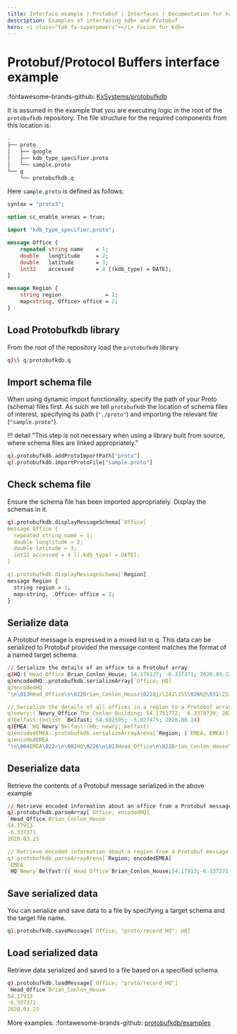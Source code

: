 ```yaml
---
title: Interface example | Protobuf | Interfaces | Documentation for kdb+ and q
description: Examples of interfacing kdb+ and Protobuf
hero: <i class="fab fa-superpowers"></i> Fusion for Kdb+
---
```

# Protobuf/Protocol Buffers interface example

:fontawesome-brands-github:
[KxSystems/protobufkdb](https://github.com/KxSystems/protobufkdb)

It is assumed in the example that you are executing logic in the root of the `protobufkdb` repository. The file structure for the required components from this location is:
 
```txt
.
├── proto
│   ├── google
│   ├── kdb_type_specifier.proto
│   └── sample.proto
└── q
    └── protobufkdb.q
```

Here `sample.proto` is defined as follows:

```proto
syntax = "proto3";

option cc_enable_arenas = true;

import "kdb_type_specifier.proto";

message Office {
    repeated string name    = 1;
    double   longtitude     = 2;
    double   latitude       = 3;
    int32    accessed       = 4 [(kdb_type) = DATE];
}

message Region {
    string region              = 1;
    map<string, Office> office = 2; 
}
```


## Load Protobufkdb library

From the root of the repository load the `protobufkdb` library

```q
q)\l q/protobufkdb.q
```


## Import schema file

When using dynamic import functionality, specify the path of your Proto (schema) files first. As such we tell `protobufkdb` the location of schema files of interest, specifying its path (`"./proto"`) and importing the relevant file (`"sample.proto"`).

!!! detail "This step is not necessary when using a library built from source, where schema files are linked appropriately."

```q
q).protobufkdb.addProtoImportPath["proto"]
q).protobufkdb.importProtoFile["sample.proto"]
```


## Check schema file

Ensure the schema file has been imported appropriately. 
Display the schemas in it.

```q
q).protobufkdb.displayMessageSchema[`Office]
message Office {
  repeated string name = 1;
  double longtitude = 2;
  double latitude = 3;
  int32 accessed = 4 [(.kdb_type) = DATE];
}

q).protobufkdb.displayMessageSchema[`Region]
message Region {
  string region = 1;
  map<string, .Office> office = 2;
}

```


## Serialize data

A Protobuf message is expressed in a mixed list in q. This data can be serialized to Protobuf provided the message content matches the format of a named target schema.

```q
// Serialize the details of an office to a Protobuf array
q)HQ:(`Head_Office`Brian_Conlon_House; 54.179127; -6.337371; 2020.03.23)
q)encodedHQ:.protobufkdb.serializeArray[`Office; HQ]
q)encodedHQ
"\n\013Head_Office\n\022Brian_Conlon_House\021Qj/\242\355\026K@\031\253y\216\..

// Serialize the details of all offices in a region to a Protobuf array using Arenas
q)newry:(`Newry_Office`The_Conlon_Building; 54.1751772; -6.3378739; 2020.08.14)
q)belfast:(enlist `Belfast; 54.592595; -5.927475; 2020.08.14)
q)EMEA:`HQ`Newry`Belfast!(HQ; newry; belfast)
q)encodedEMEA:.protobufkdb.serializeArrayArena[`Region; (`EMEA; EMEA)]
q)encodedEMEA
"\n\004EMEA\022<\n\002HQ\0226\n\013Head_Office\n\022Brian_Conlon_House\021Qj/..
```


## Deserialize data

Retrieve the contents of a Protobuf message serialized in the above example

```q
// Retrieve encoded information about an office from a Protobuf message
q).protobufkdb.parseArray[`Office; encodedHQ]
`Head_Office`Brian_Conlon_House
54.17913
-6.337371
2020.03.23

// Retrieve encoded information about a region from a Protobuf message using Arenas
q).protobufkdb.parseArrayArena[`Region; encodedEMEA]
`EMEA
`HQ`Newry`Belfast!((`Head_Office`Brian_Conlon_House;54.17913;-6.337371;2020.0..
```


## Save serialized data

You can serialize and save data to a file by specifying a target schema and the target file name.

```q
q).protobufkdb.saveMessage[`Office; "proto/record_HQ"; HQ]
```


## Load serialized data

Retrieve data serialized and saved to a file based on a specified schema.

```q
q).protobufkdb.loadMessage[`Office; "proto/record_HQ"]
`Head_Office`Brian_Conlon_House
54.17913
-6.337371
2020.03.23
```


More examples:
:fontawesome-brands-github: 
[protobufkdb/examples](https://github.com/KxSystems/protobufkdb/tree/master/examples)



